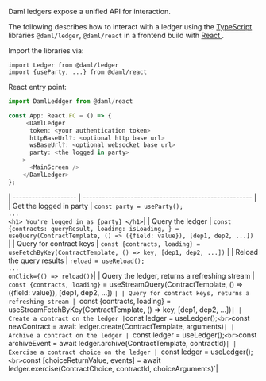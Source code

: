 Daml ledgers expose a unified API for interaction.

The following describes how to interact with a ledger using the <a
href="https://www.typescriptlang.org"> TypeScript </a> libraries `@daml/ledger`, `@daml/react` in a
frontend build with <a href="https://reactjs.org"> React </a>.

Import the libraries via:

```
import Ledger from @daml/ledger
import {useParty, ...} from @daml/react
```

React entry point:

```typescript
import DamlLeddger from @daml/react

const App: React.FC = () => {
     <DamlLedger
      token: <your authentication token>
      httpBaseUrl?: <optional http base url>
      wsBaseUrl?: <optional websocket base url>
      party: <the logged in party>
    >
      <MainScreen />
    </DamlLedger>
};
```

| -------------------- | ----------------------------------------------------- |
| Get the logged in party | `const party = useParty();` <br> `...` <br> `<h1> You're logged in as {party} </h1>`|
| Query the ledger | `const {contracts: queryResult, loading: isLoading, } = useQuery(ContractTemplate, () => ({field: value}), [dep1, dep2, ...]) ` |
| Query for contract keys | `const {contracts, loading} = useFetchByKey(ContractTemplate, () => key, [dep1, dep2, ...])` |
| Reload the query results | `reload = useReload();` <br> `...` <br> `onClick={() => reload()}`|
| Query the ledger, returns a refreshing stream | `const {contracts, loading}` = useStreamQuery(ContractTemplate, () => ({field: value}), [dep1, dep2, ...]) ` |
| Query for contract keys, returns a refreshing stream |  `const {contracts, loading} = useStreamFetchByKey(ContractTemplate, () => key, [dep1, dep2, ...])` |
| Create a contract on the ledger | `const ledger = useLedger();` <br> `const newContract = await ledger.create(ContractTemplate, arguments)`|
| Archive a contract on the ledger | `const ledger = useLedger();` <br> `const archiveEvent = await ledger.archive(ContractTemplate, contractId)`|
| Exercise a contract choice on the ledger | `const ledger = useLedger();` <br> `const [choiceReturnValue, events] = await ledger.exercise(ContractChoice, contractId, choiceArguments)`|
